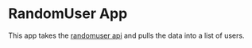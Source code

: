 # RandomUser App

This app takes the [randomuser api](https://randomuser.me) and pulls the data into a list of users.